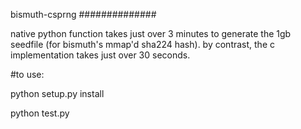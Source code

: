 bismuth-csprng
##############

native python function takes just over 3 minutes to generate the 1gb seedfile (for bismuth's mmap'd sha224 hash).
by contrast, the c implementation takes just over 30 seconds.


#to use:

python setup.py install

python test.py

